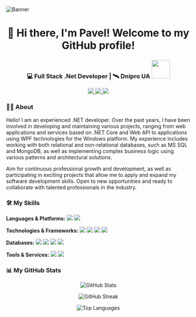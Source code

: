 <br clear="both">

![Banner](https://mir-s3-cdn-cf.behance.net/project_modules/max_1200/81bb4b165684019.640b6038d133e.gif)


###

<h1 align="center">👋 Hi there, I'm Pavel! Welcome to my GitHub profile! </h1>

###

<div align="center">
  <h3>💻 Full Stack .Net Developer | 🛰️ Dnipro UA <img src="https://media.giphy.com/media/WUlplcMpOCEmTGBtBW/giphy.gif" width="50"></h3>

  <p>
    <a href="mailto:youremail@example.com">
      <img src="https://img.shields.io/badge/Email-D14836?style=flat-square&logo=gmail&logoColor=white"/>
    </a>
    <a href="[https://linkedin.com/in/ТВОЙ_LINKEDIN](https://www.linkedin.com/in/pavlo-dykalo/)">
      <img src="https://img.shields.io/badge/LinkedIn-0A66C2?style=flat-square&logo=linkedin&logoColor=white"/>
    </a>
    <a href="https://t.me/ТВОЙ_TG">
      <img src="https://img.shields.io/badge/Telegram-26A5E4?style=flat-square&logo=telegram&logoColor=white"/>
    </a>
  </p>
</div>

<h3 align="left">👩‍💻  About</h3>

<p align="left">Hello! I am an experienced .NET developer.
Over the past years, I have been involved in developing and maintaining various projects, ranging from web applications and services based on .NET Core and Web API to applications using WPF technologies for the Windows platform. My experience includes working with both relational and non-relational databases, such as MS SQL and MongoDB, as well as implementing complex business logic using various patterns and architectural solutions.

Aim for continuous professional growth and development, as well as participating in exciting projects that allow me to apply and expand my software development skills. Open to new opportunities and ready to collaborate with talented professionals in the industry. </p>

###

<h3 align="left">🛠️ My Skills</h3>

<p align="left">
  <b>Languages & Platforms:</b> <img src="https://img.shields.io/badge/C%23-239120?style=flat-square&logo=c-sharp&logoColor=white"/> <img src="https://img.shields.io/badge/.NET_Core-512BD4?style=flat-square&logo=dotnet&logoColor=white"/><br>
  
  <b>Technologies & Frameworks:</b> <img src="https://img.shields.io/badge/WPF-0C54C6?style=flat-square&logo=windows&logoColor=white"/> <img src="https://img.shields.io/badge/Web_API-512BD4?style=flat-square&logo=dotnet&logoColor=white"/> <img src="https://img.shields.io/badge/gRPC-0E5C9E?style=flat-square&logo=grpc&logoColor=white"/> <img src="https://img.shields.io/badge/DevExpress-FF6D00?style=flat-square"/><br>

  <b>Databases:</b> <img src="https://img.shields.io/badge/PostgreSQL-336791?style=flat-square&logo=postgresql&logoColor=white"/> <img src="https://img.shields.io/badge/MS_SQL-CC2927?style=flat-square&logo=microsoftsqlserver&logoColor=white"/> <img src="https://img.shields.io/badge/MongoDB-47A248?style=flat-square&logo=mongodb&logoColor=white"/> <img src="https://img.shields.io/badge/ElasticSearch-005571?style=flat-square&logo=elasticsearch&logoColor=white"/> <br>

  <b>Tools & Services:</b> <img src="https://img.shields.io/badge/Hangfire-FF0000?style=flat-square"/> <img src="https://img.shields.io/badge/Minio-00ADEF?style=flat-square"/>
</p>

###

<h3 align="left">📊 My GitHub Stats</h3>

<p align="center">
  <img src="https://github-readme-stats.vercel.app/api?username=ТВОЙ_GITHUB_USERNAME&show_icons=true&theme=tokyonight" alt="GitHub Stats" />
</p>

<p align="center">
  <img src="https://github-readme-streak-stats.herokuapp.com/?user=ТВОЙ_GITHUB_USERNAME&theme=tokyonight" alt="GitHub Streak" />
</p>

<p align="center">
  <img src="https://github-readme-stats.vercel.app/api/top-langs/?username=ТВОЙ_GITHUB_USERNAME&layout=compact&theme=tokyonight" alt="Top Languages" />
</p>
